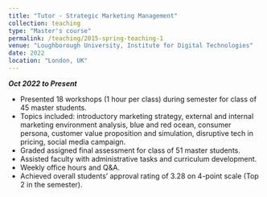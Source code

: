 ```yaml
---
title: "Tutor - Strategic Marketing Management"
collection: teaching
type: "Master's course"
permalink: /teaching/2015-spring-teaching-1
venue: "Loughborough University, Institute for Digital Technologies"
date: 2022
location: "London, UK"
---
```

***Oct 2022 to Present***

*	Presented 18 workshops (1 hour per class) during semester for class of 45 master students.
*	Topics included: introductory marketing strategy, external and internal marketing environment analysis, blue and red ocean, consumer persona, customer value proposition and simulation, disruptive tech in pricing, social media campaign.  
*	Graded assigned final assessment for class of 51 master students.
*	Assisted faculty with administrative tasks and curriculum development.
*	Weekly office hours and Q&A.
*	Achieved overall students’ approval rating of 3.28 on 4-point scale (Top 2 in the semester).

